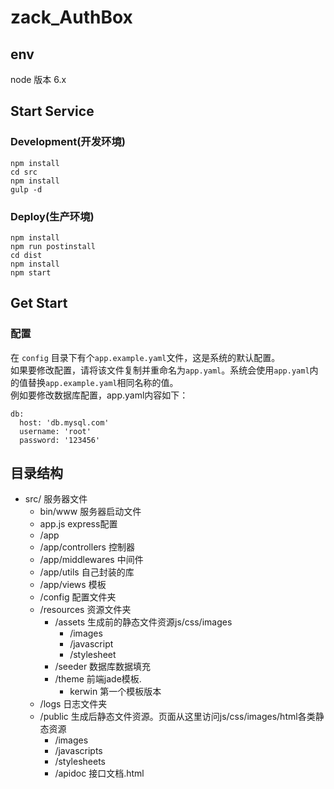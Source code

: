 # zack_AuthBox

## env
node 版本 6.x        

## Start Service

### Development(开发环境)

```  
npm install
cd src
npm install  
gulp -d  
```

### Deploy(生产环境)

```
npm install
npm run postinstall
cd dist
npm install
npm start
```

## Get Start
### 配置
在 `config` 目录下有个`app.example.yaml`文件，这是系统的默认配置。  
如果要修改配置，请将该文件复制并重命名为`app.yaml`。系统会使用`app.yaml`内的值替换`app.example.yaml`相同名称的值。  
例如要修改数据库配置，app.yaml内容如下：  

```
db:
  host: 'db.mysql.com'
  username: 'root'
  password: '123456'
```


## 目录结构

* src/ 服务器文件
    * bin/www 服务器启动文件
    * app.js express配置
    * /app
    * /app/controllers 控制器
    * /app/middlewares 中间件
    * /app/utils 自己封装的库
    * /app/views 模板
    * /config 配置文件夹
    * /resources 资源文件夹
        * /assets 生成前的静态文件资源js/css/images
            * /images
            * /javascript
            * /stylesheet
        * /seeder 数据库数据填充
        * /theme  前端jade模板.
            * kerwin 第一个模板版本
    * /logs 日志文件夹
    * /public 生成后静态文件资源。页面从这里访问js/css/images/html各类静态资源
        * /images
        * /javascripts
        * /stylesheets
        * /apidoc 接口文档.html
